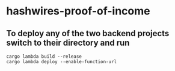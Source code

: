 # hashwires-proof-of-income
 
## To deploy any of the two backend projects switch to their directory and run
```
cargo lambda build --release
cargo lambda deploy --enable-function-url
```
